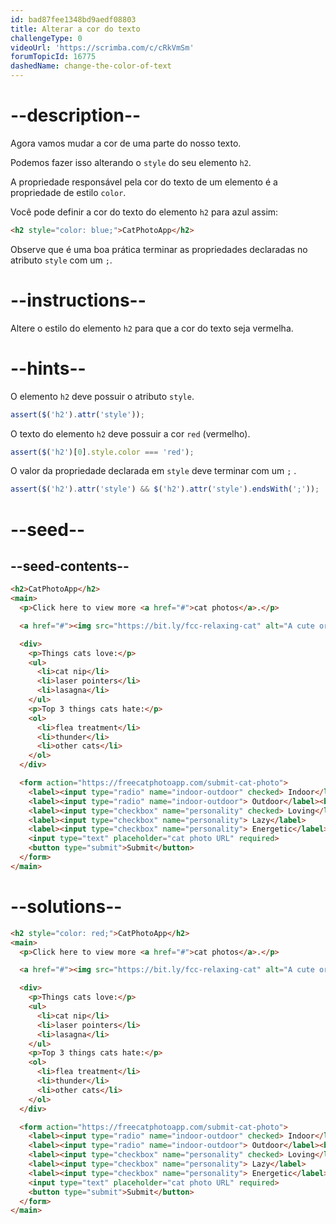```yaml
---
id: bad87fee1348bd9aedf08803
title: Alterar a cor do texto
challengeType: 0
videoUrl: 'https://scrimba.com/c/cRkVmSm'
forumTopicId: 16775
dashedName: change-the-color-of-text
---
```


# --description--

Agora vamos mudar a cor de uma parte do nosso texto.

Podemos fazer isso alterando o `style` do seu elemento `h2`.

A propriedade responsável pela cor do texto de um elemento é a propriedade de estilo `color`.

Você pode definir a cor do texto do elemento `h2` para azul assim:

```html
<h2 style="color: blue;">CatPhotoApp</h2>
```

Observe que é uma boa prática terminar as propriedades declaradas no atributo `style` com um `;`.

# --instructions--

Altere o estilo do elemento `h2` para que a cor do texto seja vermelha.

# --hints--

O elemento `h2` deve possuir o atributo `style`.

```js
assert($('h2').attr('style'));
```

O texto do elemento `h2` deve possuir a cor `red` (vermelho).

```js
assert($('h2')[0].style.color === 'red');
```

O valor da propriedade declarada em `style` deve terminar com um `;` .

```js
assert($('h2').attr('style') && $('h2').attr('style').endsWith(';'));
```

# --seed--

## --seed-contents--

```html
<h2>CatPhotoApp</h2>
<main>
  <p>Click here to view more <a href="#">cat photos</a>.</p>

  <a href="#"><img src="https://bit.ly/fcc-relaxing-cat" alt="A cute orange cat lying on its back."></a>

  <div>
    <p>Things cats love:</p>
    <ul>
      <li>cat nip</li>
      <li>laser pointers</li>
      <li>lasagna</li>
    </ul>
    <p>Top 3 things cats hate:</p>
    <ol>
      <li>flea treatment</li>
      <li>thunder</li>
      <li>other cats</li>
    </ol>
  </div>

  <form action="https://freecatphotoapp.com/submit-cat-photo">
    <label><input type="radio" name="indoor-outdoor" checked> Indoor</label>
    <label><input type="radio" name="indoor-outdoor"> Outdoor</label><br>
    <label><input type="checkbox" name="personality" checked> Loving</label>
    <label><input type="checkbox" name="personality"> Lazy</label>
    <label><input type="checkbox" name="personality"> Energetic</label><br>
    <input type="text" placeholder="cat photo URL" required>
    <button type="submit">Submit</button>
  </form>
</main>
```

# --solutions--

```html
<h2 style="color: red;">CatPhotoApp</h2>
<main>
  <p>Click here to view more <a href="#">cat photos</a>.</p>

  <a href="#"><img src="https://bit.ly/fcc-relaxing-cat" alt="A cute orange cat lying on its back."></a>

  <div>
    <p>Things cats love:</p>
    <ul>
      <li>cat nip</li>
      <li>laser pointers</li>
      <li>lasagna</li>
    </ul>
    <p>Top 3 things cats hate:</p>
    <ol>
      <li>flea treatment</li>
      <li>thunder</li>
      <li>other cats</li>
    </ol>
  </div>

  <form action="https://freecatphotoapp.com/submit-cat-photo">
    <label><input type="radio" name="indoor-outdoor" checked> Indoor</label>
    <label><input type="radio" name="indoor-outdoor"> Outdoor</label><br>
    <label><input type="checkbox" name="personality" checked> Loving</label>
    <label><input type="checkbox" name="personality"> Lazy</label>
    <label><input type="checkbox" name="personality"> Energetic</label><br>
    <input type="text" placeholder="cat photo URL" required>
    <button type="submit">Submit</button>
  </form>
</main>
```
